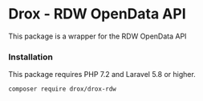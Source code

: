 # Drox - RDW OpenData API

This package is a wrapper for the RDW OpenData API

### Installation
This package requires PHP 7.2 and Laravel 5.8 or higher.

```
composer require drox/drox-rdw
```
